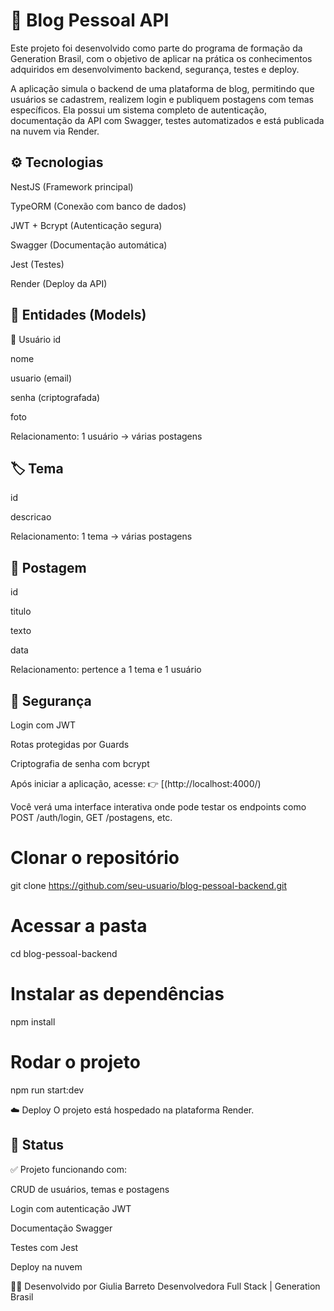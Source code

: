 # 📝 Blog Pessoal API


Este projeto foi desenvolvido como parte do programa de formação da Generation Brasil, com o objetivo de aplicar na prática os conhecimentos adquiridos em desenvolvimento backend, segurança, testes e deploy.

A aplicação simula o backend de uma plataforma de blog, permitindo que usuários se cadastrem, realizem login e publiquem postagens com temas específicos. Ela possui um sistema completo de autenticação, documentação da API com Swagger, testes automatizados e está publicada na nuvem via Render.


## ⚙️ Tecnologias
NestJS (Framework principal)

TypeORM (Conexão com banco de dados)

JWT + Bcrypt (Autenticação segura)

Swagger (Documentação automática)

Jest (Testes)

Render (Deploy da API)


## 🧩 Entidades (Models)
👤 Usuário
id

nome 

usuario (email)

senha (criptografada)

foto

Relacionamento: 1 usuário → várias postagens

## 🏷️ Tema
id

descricao

Relacionamento: 1 tema → várias postagens

## 📝 Postagem
id

titulo

texto

data

Relacionamento: pertence a 1 tema e 1 usuário


## 🔐 Segurança
Login com JWT

Rotas protegidas por Guards

Criptografia de senha com bcrypt

Após iniciar a aplicação, acesse:
👉 [(http://localhost:4000/)

Você verá uma interface interativa onde pode testar os endpoints como POST /auth/login, GET /postagens, etc.

# Clonar o repositório
git clone https://github.com/seu-usuario/blog-pessoal-backend.git

# Acessar a pasta
cd blog-pessoal-backend

# Instalar as dependências
npm install

# Rodar o projeto
npm run start:dev

☁️ Deploy
O projeto está hospedado na plataforma Render.

## 📌 Status
✅ Projeto funcionando com:

CRUD de usuários, temas e postagens

Login com autenticação JWT

Documentação Swagger

Testes com Jest

Deploy na nuvem

👩‍💻 Desenvolvido por
Giulia Barreto
Desenvolvedora Full Stack | Generation Brasil
